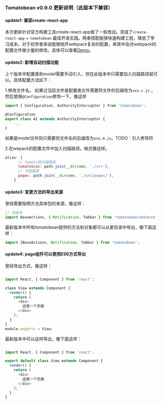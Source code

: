 ### Tomatobean v0.9.0 更新说明（此版本下兼容）

#### update1: 兼容create-react-app
本次更新针对官方构建工具create-react-app做了一些改动。完成了`create-react-app` + `tomatobean` 最佳开发实践。两者搭配能够快速构建工程，降低了学习成本。对于初学者来说能够抛开webpack复杂的配置，单其中会对webpack的配置文件做少量的修改。具体可以查看[Demo](http:www.baidu.com)。
#### update2: 新增自动扫描功能
上个版本中配置类和model需要手动引入，但在此版本中只需要加入扫描路径就可以。具体配置方法如下：

1.修改文件名。
如果过当前文件是配置类文件需要将文件的后缀改为`xxx.c.js` ，然后使用`@Configuration`修饰一下。像这样

``` js
import { Configuration, AuthorityInterceptor } from 'tomatobean';

@Configuration
export class AI extends AuthorityInterceptor {
    ...
}
```

如果是model文件则只需要将文件名的后缀改为`xxx.m.js`。TODO：引入修饰符

2.在wepack的配置文件中加入扫描路径。格式像这样。

``` js
alias: {
      // tomato的扫描路径
      tomatoScan: path.join(__dirname, './src'),
      // 页面路径
      pages: path.join(__dirname, './src/pages/'),      
    }
```
#### update3: 变更方法的导出来源

曾经需要指明方法具体包的来源，像这样：

``` js
// 旧版本
import BaseActions, { Notification, Tabbar } from 'tomatobean/enhance';
```
最新版本中所有tomatobean提供的方法和对象都可以从更目录中导出，像下面这样：

``` js
import {BaseActions, Notification, Tabbar } from 'tomatobean';
```
#### update4: page组件可以使用ES6方式导出

曾经导出方式，像这样：

``` js

import React, { Component } from 'react';

class View extends Component {
  render() {
    return (
      <div>
        这是一个页面
      </div>
    );
  }
}
module.exports = View;

```
最新版本中可以这样导出，像下面这样：

``` js

import React, { Component } from 'react';

export default class View extends Component {
  render() {
    return (
      <div>
        这是一个页面
      </div>
    );
  }
}

```



